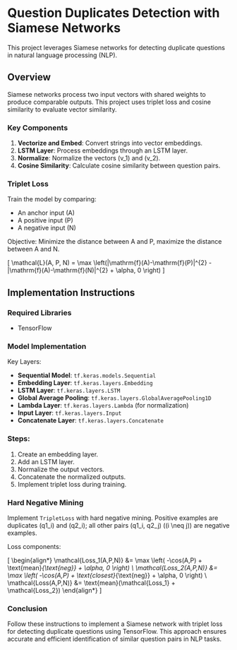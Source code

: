 # Question Duplicates Detection with Siamese Networks

This project leverages Siamese networks for detecting duplicate questions in natural language processing (NLP).

## Overview

Siamese networks process two input vectors with shared weights to produce comparable outputs. This project uses triplet loss and cosine similarity to evaluate vector similarity.

### Key Components

1. **Vectorize and Embed**: Convert strings into vector embeddings.
2. **LSTM Layer**: Process embeddings through an LSTM layer.
3. **Normalize**: Normalize the vectors \(v_1\) and \(v_2\).
4. **Cosine Similarity**: Calculate cosine similarity between question pairs.

### Triplet Loss

Train the model by comparing:
- An anchor input (A)
- A positive input (P)
- A negative input (N)

Objective: Minimize the distance between A and P, maximize the distance between A and N.

\[ \mathcal{L}(A, P, N) = \max \left(\|\mathrm{f}(A)-\mathrm{f}(P)\|^{2} - \|\mathrm{f}(A)-\mathrm{f}(N)\|^{2} + \alpha, 0 \right) \]

## Implementation Instructions

### Required Libraries
- TensorFlow

### Model Implementation

Key Layers:
- **Sequential Model**: `tf.keras.models.Sequential`
- **Embedding Layer**: `tf.keras.layers.Embedding`
- **LSTM Layer**: `tf.keras.layers.LSTM`
- **Global Average Pooling**: `tf.keras.layers.GlobalAveragePooling1D`
- **Lambda Layer**: `tf.keras.layers.Lambda` (for normalization)
- **Input Layer**: `tf.keras.layers.Input`
- **Concatenate Layer**: `tf.keras.layers.Concatenate`

### Steps:
1. Create an embedding layer.
2. Add an LSTM layer.
3. Normalize the output vectors.
4. Concatenate the normalized outputs.
5. Implement triplet loss during training.

### Hard Negative Mining

Implement `TripletLoss` with hard negative mining. Positive examples are duplicates \(q1_i\) and \(q2_i\); all other pairs \(q1_i, q2_j\) (\(i \neq j\)) are negative examples.

Loss components:

\[
\begin{align*}
\mathcal{Loss_1(A,P,N)} &= \max \left( -\cos(A,P) + \text{mean}_{\text{neg}} + \alpha, 0 \right) \\
\mathcal{Loss_2(A,P,N)} &= \max \left( -\cos(A,P) + \text{closest}_{\text{neg}} + \alpha, 0 \right) \\
\mathcal{Loss(A,P,N)} &= \text{mean}(\mathcal{Loss_1} + \mathcal{Loss_2})
\end{align*}
\]

### Conclusion

Follow these instructions to implement a Siamese network with triplet loss for detecting duplicate questions using TensorFlow. This approach ensures accurate and efficient identification of similar question pairs in NLP tasks.